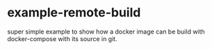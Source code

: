 # example-remote-build

super simple example to show how a docker image can be build with docker-compose 
with its source in git.

